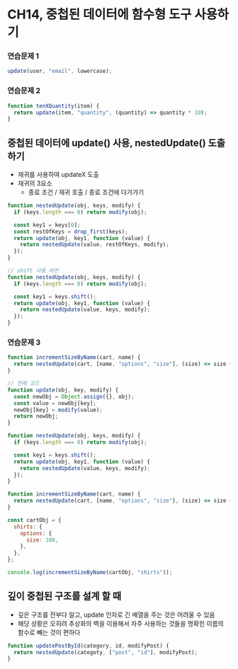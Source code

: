 # CH14, 중첩된 데이터에 함수형 도구 사용하기

### 연습문제 1

```js
update(user, "email", lowercase);
```

### 연습문제 2

```js
function tenXQuantity(item) {
  return update(item, "quantity", (quantity) => quantity * 10);
}
```

## 중첩된 데이터에 update() 사용, nestedUpdate() 도출하기

- 재귀를 사용하여 updateX 도출
- 재귀의 3요소
  - 종료 조건 / 재귀 호출 / 종료 조건에 다가가기

```js
function nestedUpdate(obj, keys, modify) {
  if (keys.length === 0) return modify(obj);

  const key1 = keys[0];
  const restOfKeys = drop_first(keys);
  return update(obj, key1, function (value) {
    return nestedUpdate(value, restOfKeys, modify);
  });
}

// shift 사용 버전
function nestedUpdate(obj, keys, modify) {
  if (keys.length === 0) return modify(obj);

  const key1 = keys.shift();
  return update(obj, key1, function (value) {
    return nestedUpdate(value, keys, modify);
  });
}
```

### 연습문제 3

```js
function incrementSizeByName(cart, name) {
  return nestedUpdate(cart, [name, "options", "size"], (size) => size + 1);
}

// 전체 코드
function update(obj, key, modify) {
  const newObj = Object.assign({}, obj);
  const value = newObj[key];
  newObj[key] = modify(value);
  return newObj;
}

function nestedUpdate(obj, keys, modify) {
  if (keys.length === 0) return modify(obj);

  const key1 = keys.shift();
  return update(obj, key1, function (value) {
    return nestedUpdate(value, keys, modify);
  });
}

function incrementSizeByName(cart, name) {
  return nestedUpdate(cart, [name, "options", "size"], (size) => size + 1);
}

const cartObj = {
  shirts: {
    options: {
      size: 100,
    },
  },
};

console.log(incrementSizeByName(cartObj, "shirts"));
```

## 깊이 중첩된 구조를 설계 할 때

- 깊은 구조를 전부다 알고, update 인자로 긴 배열을 주는 것은 어려울 수 있음
- 해당 상황은 오히려 추상화의 벽을 이용해서 자주 사용하는 것들을 명확힌 이름의 함수로 빼는 것이 편하다

```js
function updatePostById(category, id, modifyPost) {
  return nestedUpdate(categoty, ["post", "id"], modifyPost);
}
```
